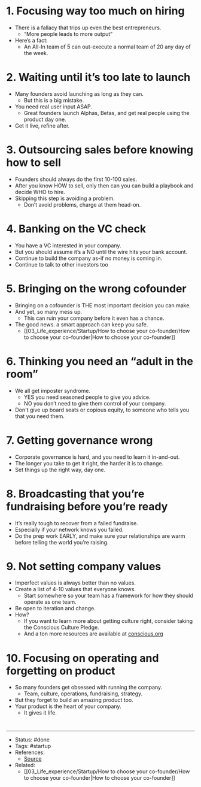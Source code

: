 # 1. Focusing way too much on hiring
- There is a fallacy that trips up even the best entrepreneurs.
	- “More people leads to more output”
- Here’s a fact:
	- An All-In team of 5 can out-execute a normal team of 20 any day of the week.

# 2. Waiting until it’s too late to launch
- Many founders avoid launching as long as they can.
	- But this is a big mistake.
- You need real user input ASAP.
	- Great founders launch Alphas, Betas, and get real people using the product day one.
- Get it live, refine after.

# 3. Outsourcing sales before knowing how to sell
- Founders should always do the first 10-100 sales.
- After you know HOW to sell, only then can you can build a playbook and decide WHO to hire.
- Skipping this step is avoiding a problem.
	- Don’t avoid problems, charge at them head-on.

# 4. Banking on the VC check
- You have a VC interested in your company.
- But you should assume it’s a NO until the wire hits your bank account.
- Continue to build the company as-if no money is coming in.
- Continue to talk to other investors too

# 5. Bringing on the wrong cofounder
- Bringing on a cofounder is THE most important decision you can make.
- And yet, so many mess up.
	- This can ruin your company before it even has a chance.
- The good news. a smart approach can keep you safe.
	- [[03_Life_experience/Startup/How to choose your co-founder/How to choose your co-founder|How to choose your co-founder]]

# 6. Thinking you need an “adult in the room”
- We all get imposter syndrome.
	- YES you need seasoned people to give you advice.
	- NO you don’t need to give them control of your company.
- Don't give up board seats or copious equity, to someone who tells you that you need them.

# 7. Getting governance wrong
- Corporate governance is hard, and you need to learn it in-and-out.
- The longer you take to get it right, the harder it is to change.
- Set things up the right way, day one.

# 8. Broadcasting that you’re fundraising before you’re ready
- It’s really tough to recover from a failed fundraise.
- Especially if your network knows you failed.
- Do the prep work EARLY, and make sure your relationships are warm before telling the world you’re raising.

# 9. Not setting company values
- Imperfect values is always better than no values.
- Create a list of 4-10 values that everyone knows.
	- Start somewhere so your team has a framework for how they should operate as one team.
- Be open to iteration and change.
- How?
	- If you want to learn more about getting culture right, consider taking the Conscious Culture Pledge.
	- And a ton more resources are available at [conscious.org](https://conscious.org/)

# 10. Focusing on operating and forgetting on product
- So many founders get obsessed with running the company.
	- Team, culture, operations, fundraising, strategy.
- But they forget to build an amazing product too.
- Your product is the heart of your company.
	- It gives it life.

#
---
- Status: #done
- Tags: #startup
- References:
	- [Source](https://twitter.com/theryanking/status/1585297647295877121)
- Related:
	- [[03_Life_experience/Startup/How to choose your co-founder/How to choose your co-founder|How to choose your co-founder]]
